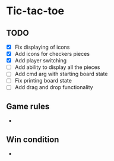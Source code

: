 # Tic-tac-toe

## TODO

- [x] Fix displaying of icons
- [x] Add icons for checkers pieces
- [x] Add player switching
- [ ] Add ability to display all the pieces
- [ ] Add cmd arg with starting board state
- [ ] Fix printing board state
- [ ] Add drag and drop functionality

## Game rules

-

## Win condition

-
